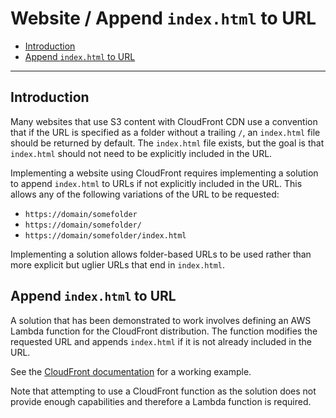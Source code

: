 # Website / Append `index.html` to URL

* [Introduction](#introduction)
* [Append `index.html` to URL](#append-indexhtml-to-url)

--------------

## Introduction ##

Many websites that use S3 content with CloudFront CDN use a convention that
if the URL is specified as a folder without a trailing `/`,
an `index.html` file should be returned by default.
The `index.html` file exists, but the goal is that `index.html`
should not need to be explicitly included in the URL.

Implementing a website using CloudFront requires implementing a solution
to append `index.html` to URLs if not explicitly included in the URL.
This allows any of the following variations of the URL to be requested:

* `https://domain/somefolder`
* `https://domain/somefolder/`
* `https://domain/somefolder/index.html`

Implementing a solution allows folder-based URLs to be used rather than
more explicit but uglier URLs that end in `index.html`.

## Append `index.html` to URL

A solution that has been demonstrated to work
involves defining an AWS Lambda function for the CloudFront distribution.
The function modifies the requested URL and appends `index.html` if it is not already included in the URL.

See the [CloudFront documentation](https://learn.openwaterfoundation.org/owf-learn-aws/cdn/cloudfront/cloudfront/#set-indexhtml-as-the-default-for-all-folders)
for a working example.

Note that attempting to use a CloudFront function as the solution does not provide enough capabilities
and therefore a Lambda function is required.
